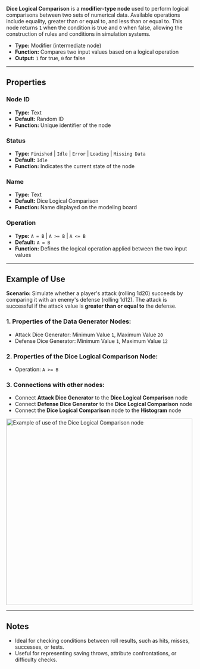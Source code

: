 **Dice Logical Comparison** is a **modifier-type node** used to perform logical comparisons between two sets of numerical data. Available operations include equality, greater than or equal to, and less than or equal to. This node returns `1` when the condition is true and `0` when false, allowing the construction of rules and conditions in simulation systems.

- **Type:** Modifier (intermediate node)
- **Function:** Compares two input values based on a logical operation
- **Output:** `1` for true, `0` for false

---

## **Properties**

### **Node ID**

- **Type:** Text
- **Default:** Random ID
- **Function:** Unique identifier of the node

### **Status**

- **Type:** `Finished` | `Idle` | `Error` | `Loading` | `Missing Data`
- **Default:** `Idle`
- **Function:** Indicates the current state of the node

### **Name**

- **Type:** Text
- **Default:** Dice Logical Comparison
- **Function:** Name displayed on the modeling board

### **Operation**

- **Type:** `A = B` | `A >= B` | `A <= B`
- **Default:** `A = B`
- **Function:** Defines the logical operation applied between the two input values

---

## **Example of Use**

**Scenario:** Simulate whether a player's attack (rolling 1d20) succeeds by comparing it with an enemy's defense (rolling 1d12). The attack is successful if the attack value is **greater than or equal to** the defense.

### **1. Properties of the Data Generator Nodes:**

- Attack Dice Generator: Minimum Value `1`, Maximum Value `20`
- Defense Dice Generator: Minimum Value `1`, Maximum Value `12`

### **2. Properties of the Dice Logical Comparison Node:**

- Operation: `A >= B`

### **3. Connections with other nodes:**

- Connect **Attack Dice Generator** to the **Dice Logical Comparison** node
- Connect **Defense Dice Generator** to the **Dice Logical Comparison** node
- Connect the **Dice Logical Comparison** node to the **Histogram** node

<img src="/images/logical.png" width="500px" alt="Example of use of the Dice Logical Comparison node"/>

---

## **Notes**

- Ideal for checking conditions between roll results, such as hits, misses, successes, or tests.
- Useful for representing saving throws, attribute confrontations, or difficulty checks.
